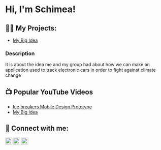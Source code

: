 <h1>Hi, I'm Schimea! </h1>

<h2>👨‍💻 My Projects:</h2>
 
  - [My Big Idea](https://docs.google.com/presentation/d/1qOKixZFPk4zhvOL0vUdsqQDXsIkReTSmowCoRrGfNIY/edit?usp=sharing)
<h3>Description</h3>
<P>It is about the idea me and my group had about how we can make an application used to track electronic cars in order to fight against climate change</P>
    
<h2>📺 Popular YouTube Videos</h2>


- [Ice breakers Mobile Design Prototype](https://www.youtube.com/watch?v=a83ASGn_V_s)
- [My Big Idea](https://youtu.be/QGm27ni3P8M?si=bkqlwf0qsmj15DLE )


<h2> 🤳 Connect with me:</h2>

[<img align="left" alt="JoshMadakor | Twitter" width="22px" src="https://cdn.jsdelivr.net/npm/simple-icons@v3/icons/twitter.svg" />][twitter]
[<img align="left" alt="JoshMadakor | LinkedIn" width="22px" src="https://cdn.jsdelivr.net/npm/simple-icons@v3/icons/linkedin.svg" />][linkedin]
[<img align="left" alt="JoshMadakor | Instagram" width="22px" src="https://cdn.jsdelivr.net/npm/simple-icons@v3/icons/instagram.svg" />][instagram]

[twitter]: https://twitter.com/niyitwumva89795
[instagram]: https://www.instagram.com/_schimea/
[linkedin]: [https://www.linkedin.com/in/schimea-niyitwumva-b05614297]

<!--
**joshmadakor1/joshmadakor1** is a ✨ _special_ ✨ repository because its `README.md` (this file) appears on your GitHub profile.

Here are some ideas to get you started:

- 🔭 I’m currently working on ...
- 🌱 I’m currently learning ...
- 👯 I’m looking to collaborate on ...
- 🤔 I’m looking for help with ...
- 💬 Ask me about ...
- 📫 How to reach me: ...
- 😄 Pronouns: ...
- ⚡ Fun fact: ...
-->
